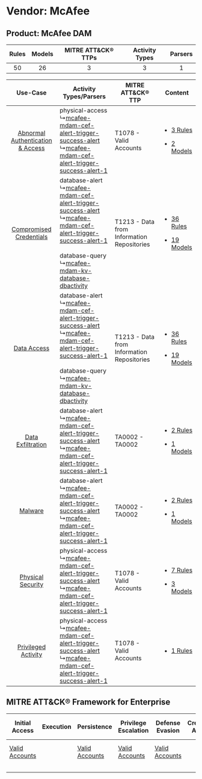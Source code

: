 Vendor: McAfee
==============
Product: McAfee DAM
-------------------
| Rules | Models | MITRE ATT&CK® TTPs | Activity Types | Parsers |
|:-----:|:------:|:------------------:|:--------------:|:-------:|
|  50   |   26   |         3          |       3        |    1    |

|    Use-Case    | Activity Types/Parsers    | MITRE ATT&CK® TTP    | Content    |
|:----:| ---- | ---- | ---- |
| [Abnormal Authentication & Access](../../../UseCases/uc_abnormal_authentication_&_access.md) |  physical-access<br> ↳[mcafee-mdam-cef-alert-trigger-success-alert](Ps/pC_mcafeemdamcefalerttriggersuccessalert.md)<br> ↳[mcafee-mdam-cef-alert-trigger-success-alert-1](Ps/pC_mcafeemdamcefalerttriggersuccessalert1.md)<br>    | T1078 - Valid Accounts<br>    | [<ul><li>3 Rules</li></ul><ul><li>2 Models</li></ul>](RM/r_m_mcafee_mcafee_dam_Abnormal_Authentication_&_Access.md) |
|          [Compromised Credentials](../../../UseCases/uc_compromised_credentials.md)          |  database-alert<br> ↳[mcafee-mdam-cef-alert-trigger-success-alert](Ps/pC_mcafeemdamcefalerttriggersuccessalert.md)<br> ↳[mcafee-mdam-cef-alert-trigger-success-alert-1](Ps/pC_mcafeemdamcefalerttriggersuccessalert1.md)<br><br> database-query<br> ↳[mcafee-mdam-kv-database-dbactivity](Ps/pC_mcafeemdamkvdatabasedbactivity.md)<br> | T1213 - Data from Information Repositories<br> | [<ul><li>36 Rules</li></ul><ul><li>19 Models</li></ul>](RM/r_m_mcafee_mcafee_dam_Compromised_Credentials.md)        |
|    [Data Access](../../../UseCases/uc_data_access.md)    |  database-alert<br> ↳[mcafee-mdam-cef-alert-trigger-success-alert](Ps/pC_mcafeemdamcefalerttriggersuccessalert.md)<br> ↳[mcafee-mdam-cef-alert-trigger-success-alert-1](Ps/pC_mcafeemdamcefalerttriggersuccessalert1.md)<br><br> database-query<br> ↳[mcafee-mdam-kv-database-dbactivity](Ps/pC_mcafeemdamkvdatabasedbactivity.md)<br> | T1213 - Data from Information Repositories<br> | [<ul><li>36 Rules</li></ul><ul><li>19 Models</li></ul>](RM/r_m_mcafee_mcafee_dam_Data_Access.md)    |
|    [Data Exfiltration](../../../UseCases/uc_data_exfiltration.md)    |  database-alert<br> ↳[mcafee-mdam-cef-alert-trigger-success-alert](Ps/pC_mcafeemdamcefalerttriggersuccessalert.md)<br> ↳[mcafee-mdam-cef-alert-trigger-success-alert-1](Ps/pC_mcafeemdamcefalerttriggersuccessalert1.md)<br>    | TA0002 - TA0002<br>    | [<ul><li>2 Rules</li></ul><ul><li>1 Models</li></ul>](RM/r_m_mcafee_mcafee_dam_Data_Exfiltration.md)    |
|    [Malware](../../../UseCases/uc_malware.md)    |  database-alert<br> ↳[mcafee-mdam-cef-alert-trigger-success-alert](Ps/pC_mcafeemdamcefalerttriggersuccessalert.md)<br> ↳[mcafee-mdam-cef-alert-trigger-success-alert-1](Ps/pC_mcafeemdamcefalerttriggersuccessalert1.md)<br>    | TA0002 - TA0002<br>    | [<ul><li>2 Rules</li></ul><ul><li>1 Models</li></ul>](RM/r_m_mcafee_mcafee_dam_Malware.md)    |
|    [Physical Security](../../../UseCases/uc_physical_security.md)    |  physical-access<br> ↳[mcafee-mdam-cef-alert-trigger-success-alert](Ps/pC_mcafeemdamcefalerttriggersuccessalert.md)<br> ↳[mcafee-mdam-cef-alert-trigger-success-alert-1](Ps/pC_mcafeemdamcefalerttriggersuccessalert1.md)<br>    | T1078 - Valid Accounts<br>    | [<ul><li>7 Rules</li></ul><ul><li>3 Models</li></ul>](RM/r_m_mcafee_mcafee_dam_Physical_Security.md)    |
|    [Privileged Activity](../../../UseCases/uc_privileged_activity.md)    |  physical-access<br> ↳[mcafee-mdam-cef-alert-trigger-success-alert](Ps/pC_mcafeemdamcefalerttriggersuccessalert.md)<br> ↳[mcafee-mdam-cef-alert-trigger-success-alert-1](Ps/pC_mcafeemdamcefalerttriggersuccessalert1.md)<br>    | T1078 - Valid Accounts<br>    | [<ul><li>1 Rules</li></ul>](RM/r_m_mcafee_mcafee_dam_Privileged_Activity.md)    |

MITRE ATT&CK® Framework for Enterprise
--------------------------------------
| Initial Access                                                      | Execution | Persistence                                                         | Privilege Escalation                                                | Defense Evasion                                                     | Credential Access | Discovery | Lateral Movement | Collection                                                                              | Command and Control | Exfiltration | Impact |
| ------------------------------------------------------------------- | --------- | ------------------------------------------------------------------- | ------------------------------------------------------------------- | ------------------------------------------------------------------- | ----------------- | --------- | ---------------- | --------------------------------------------------------------------------------------- | ------------------- | ------------ | ------ |
| [Valid Accounts](https://attack.mitre.org/techniques/T1078)<br><br> |           | [Valid Accounts](https://attack.mitre.org/techniques/T1078)<br><br> | [Valid Accounts](https://attack.mitre.org/techniques/T1078)<br><br> | [Valid Accounts](https://attack.mitre.org/techniques/T1078)<br><br> |                   |           |                  | [Data from Information Repositories](https://attack.mitre.org/techniques/T1213)<br><br> |                     |              |        |